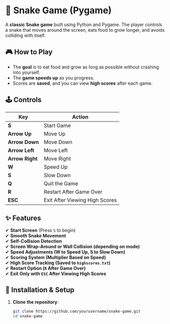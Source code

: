 # 🐍 Snake Game (Pygame)

A **classic Snake game** built using Python and Pygame. The player controls a snake that moves around the screen, eats food to grow longer, and avoids colliding with itself.

## 🎮 How to Play
- The **goal** is to eat food and grow as long as possible without crashing into yourself.
- The **game speeds up** as you progress.
- Scores are **saved**, and you can view **high scores** after each game.

## 🕹 Controls

| Key | Action |
|-----|--------|
| **S** | Start Game |
| **Arrow Up** | Move Up |
| **Arrow Down** | Move Down |
| **Arrow Left** | Move Left |
| **Arrow Right** | Move Right |
| **W** | Speed Up |
| **S** | Slow Down |
| **Q** | Quit the Game |
| **R** | Restart After Game Over |
| **ESC** | Exit After Viewing High Scores |

## ✨ Features
✔ **Start Screen** (Press `S` to begin)  
✔ **Smooth Snake Movement**  
✔ **Self-Collision Detection**  
✔ **Screen Wrap-Around or Wall Collision (depending on mode)**  
✔ **Speed Adjustments (W to Speed Up, S to Slow Down)**  
✔ **Scoring System (Multiplier Based on Speed)**  
✔ **High Score Tracking (Saved to `highscores.txt`)**  
✔ **Restart Option (`R` After Game Over)**  
✔ **Exit Only with `ESC` After Viewing High Scores**  

## 🚀 Installation & Setup

1. **Clone the repository**:
   ```sh
   git clone https://github.com/yourusername/snake-game.git
   cd snake-game


